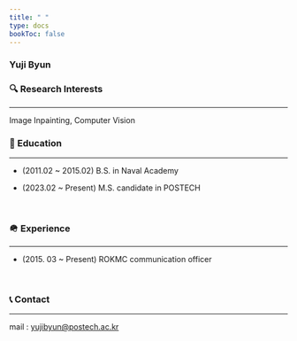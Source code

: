 ```yaml
---
title: " "
type: docs
bookToc: false
---
```


### **Yuji Byun**


### 🔍 Research Interests
---
Image Inpainting, Computer Vision

### 🏫 Education
---

- (2011.02 ~ 2015.02) B.S. in Naval Academy <br>
  
- (2023.02 ~ Present) M.S. candidate in POSTECH <br>

<br>

### 🪖 Experience
---
- (2015. 03 ~ Present) ROKMC communication officer

<br>

### 📞 Contact
---
mail : yujibyun@postech.ac.kr  
